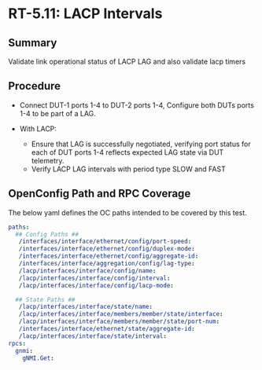 # RT-5.11: LACP Intervals

## Summary

Validate link operational status of LACP LAG and also validate lacp timers

## Procedure

*   Connect DUT-1 ports 1-4 to DUT-2 ports 1-4, Configure both
      DUTs ports 1-4 to be part of a LAG.

*   With LACP:
    *   Ensure that LAG is successfully negotiated, verifying port status for
        each of DUT ports 1-4 reflects expected LAG state via DUT telemetry.
    *   Verify LACP LAG intervals with period type SLOW and FAST


## OpenConfig Path and RPC Coverage

The below yaml defines the OC paths intended to be covered by this test.

```yaml
paths:
  ## Config Paths ##
   /interfaces/interface/ethernet/config/port-speed:
   /interfaces/interface/ethernet/config/duplex-mode:
   /interfaces/interface/ethernet/config/aggregate-id:
   /interfaces/interface/aggregation/config/lag-type:
   /lacp/interfaces/interface/config/name:
   /lacp/interfaces/interface/config/interval:
   /lacp/interfaces/interface/config/lacp-mode:

  ## State Paths ##
   /lacp/interfaces/interface/state/name:
   /lacp/interfaces/interface/members/member/state/interface:
   /lacp/interfaces/interface/members/member/state/port-num:
   /interfaces/interface/ethernet/state/aggregate-id:
   /lacp/interfaces/interface/state/interval:
rpcs:
  gnmi:
    gNMI.Get:
```
